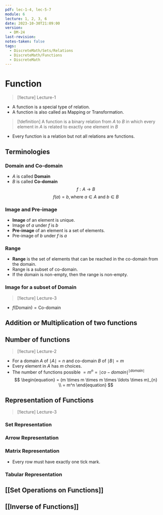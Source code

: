 ```yaml
---
pdf: lec-1-4, lec-5-7
module: 6
lecture: 1, 2, 3, 6
date: 2023-10-30T21:09:00
version:
  - DM-24
last-revision: 
notes-taken: false
tags:
  - DiscreteMath/Sets/Relations
  - DiscreteMath/Functions
  - DiscreteMath
---
```

# Function
> [!lecture] Lecture-1

- A function is a special type of relation.
- A function is also called as Mapping or Transformation.
> [!definition] 
> A function is a binary relation from $A$ to $B$ in which every element in $A$ is related to exactly one element in $B$ 
- Every function is a relation but not all relations are functions.

## Terminologies

### Domain and Co-domain
- $A$ is called **Domain**
- $B$ is called **Co-domain**
$$
f : A \rightarrow B
$$
$$
f (a) = b, \text{where } a \in A \text{ and } b \in B
$$

### Image and Pre-image
- **Image** of an element is unique.
- Image of $a$ under $f$ is $b$ 
- **Pre-image** of an element is a set of elements.
- Pre-image of $b$ under $f$ is $a$

### Range
- **Range** is the set of elements that can be reached in the co-domain from the domain.
- Range is a subset of co-domain.
- If the domain is non-empty, then the range is non-empty.

### Image for a subset of Domain
> [!lecture] Lecture-3
- $f(\text{Domain}) = \text{Co-domain}$


## Addition or Multiplication of two functions


## Number of functions
> [!lecture] Lecture-2

- For a domain $A$ of $\mid A \mid = n$ and co-domain $B$ of $\mid B \mid = m$ 
- Every element in $A$ has $m$ choices.
- The number of functions possible $= m^n = \mid co-domain\mid^{\mid domain \mid}$ 
$$
\begin{equation}
= (m \times m \times m \times \ldots \times m)_{n} \\
= m^n
\end{equation}
$$

## Representation of Functions
> [!lecture] Lecture-3

### Set Representation

### Arrow Representation

### Matrix Representation

- Every row must have exactly one tick mark.

### Tabular Representation



## [[Set Operations on Functions]]

## [[Inverse of Functions]]
